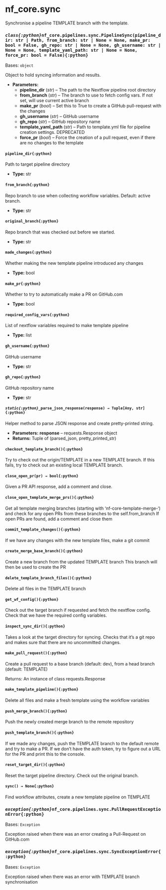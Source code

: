 # nf_core.sync

Synchronise a pipeline TEMPLATE branch with the template.

### _`class{:python}`_`nf_core.pipelines.sync.PipelineSync(pipeline_dir: str | Path, from_branch: str | None = None, make_pr: bool = False, gh_repo: str | None = None, gh_username: str | None = None, template_yaml_path: str | None = None, force_pr: bool = False){:python}`

Bases: `object`

Object to hold syncing information and results.

- **Parameters:**
  - **pipeline_dir** (_str_) – The path to the Nextflow pipeline root directory
  - **from_branch** (_str_) – The branch to use to fetch config vars. If not set, will use current active branch
  - **make_pr** (_bool_) – Set this to True to create a GitHub pull-request with the changes
  - **gh_username** (_str_) – GitHub username
  - **gh_repo** (_str_) – GitHub repository name
  - **template_yaml_path** (_str_) – Path to template.yml file for pipeline creation settings. DEPRECATED
  - **force_pr** (_bool_) – Force the creation of a pull request, even if there are no changes to the template

#### `pipeline_dir{:python}`

Path to target pipeline directory

- **Type:**
  str

#### `from_branch{:python}`

Repo branch to use when collecting workflow variables. Default: active branch.

- **Type:**
  str

#### `original_branch{:python}`

Repo branch that was checked out before we started.

- **Type:**
  str

#### `made_changes{:python}`

Whether making the new template pipeline introduced any changes

- **Type:**
  bool

#### `make_pr{:python}`

Whether to try to automatically make a PR on GitHub.com

- **Type:**
  bool

#### `required_config_vars{:python}`

List of nextflow variables required to make template pipeline

- **Type:**
  list

#### `gh_username{:python}`

GitHub username

- **Type:**
  str

#### `gh_repo{:python}`

GitHub repository name

- **Type:**
  str

#### _`static{:python}`_`_parse_json_response(response) → Tuple[Any, str]{:python}`

Helper method to parse JSON response and create pretty-printed string.

- **Parameters:**
  **response** – requests.Response object
- **Returns:**
  Tuple of (parsed_json, pretty_printed_str)

#### `checkout_template_branch(){:python}`

Try to check out the origin/TEMPLATE in a new TEMPLATE branch.
If this fails, try to check out an existing local TEMPLATE branch.

#### `close_open_pr(pr) → bool{:python}`

Given a PR API response, add a comment and close.

#### `close_open_template_merge_prs(){:python}`

Get all template merging branches (starting with ‘nf-core-template-merge-‘)
and check for any open PRs from these branches to the self.from_branch
If open PRs are found, add a comment and close them

#### `commit_template_changes(){:python}`

If we have any changes with the new template files, make a git commit

#### `create_merge_base_branch(){:python}`

Create a new branch from the updated TEMPLATE branch
This branch will then be used to create the PR

#### `delete_template_branch_files(){:python}`

Delete all files in the TEMPLATE branch

#### `get_wf_config(){:python}`

Check out the target branch if requested and fetch the nextflow config.
Check that we have the required config variables.

#### `inspect_sync_dir(){:python}`

Takes a look at the target directory for syncing. Checks that it’s a git repo
and makes sure that there are no uncommitted changes.

#### `make_pull_request(){:python}`

Create a pull request to a base branch (default: dev),
from a head branch (default: TEMPLATE)

Returns: An instance of class requests.Response

#### `make_template_pipeline(){:python}`

Delete all files and make a fresh template using the workflow variables

#### `push_merge_branch(){:python}`

Push the newly created merge branch to the remote repository

#### `push_template_branch(){:python}`

If we made any changes, push the TEMPLATE branch to the default remote
and try to make a PR. If we don’t have the auth token, try to figure out a URL
for the PR and print this to the console.

#### `reset_target_dir(){:python}`

Reset the target pipeline directory. Check out the original branch.

#### `sync() → None{:python}`

Find workflow attributes, create a new template pipeline on TEMPLATE

### _`exception{:python}`_`nf_core.pipelines.sync.PullRequestExceptionError{:python}`

Bases: `Exception`

Exception raised when there was an error creating a Pull-Request on GitHub.com

### _`exception{:python}`_`nf_core.pipelines.sync.SyncExceptionError{:python}`

Bases: `Exception`

Exception raised when there was an error with TEMPLATE branch synchronisation
